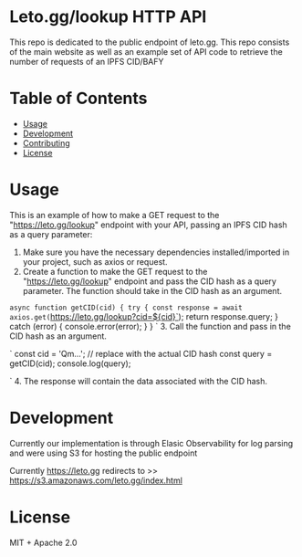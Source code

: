 # Leto.gg/lookup HTTP API
This repo is dedicated to the public endpoint of leto.gg. This repo consists of the main website as well as an example set of API code to retrieve the number of requests of an IPFS CID/BAFY

# Table of Contents
- [Usage](#usage)
- [Development](#development)
- [Contributing](#contributing)
- [License](#license)

# Usage

 This is an example of how to make a GET request to the "https://leto.gg/lookup" endpoint with your API, passing an IPFS CID hash as a query parameter:
1. Make sure you have the necessary dependencies installed/imported in your project, such as axios or request.
2. Create a function to make the GET request to the "https://leto.gg/lookup" endpoint and pass the CID hash as a query parameter. The function should take in the CID hash as an argument.

`async function getCID(cid) {
  try {
    const response = await axios.get(`https://leto.gg/lookup?cid=${cid}`);
    return response.query;
  } catch (error) {
    console.error(error);
  }
}
`
3. Call the function and pass in the CID hash as an argument.

`
const cid = 'Qm...'; // replace with the actual CID hash
const query = getCID(cid);
console.log(query);

`
4. The response will contain the data associated with the CID hash.


# Development

Currently our implementation is through Elasic Observability for log parsing and were using S3 for hosting the public endpoint 

Currently https://leto.gg redirects to >> https://s3.amazonaws.com/leto.gg/index.html

# License
MIT + Apache 2.0
